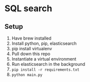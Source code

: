 SQL search
==========

Setup
-----
1. Have brew installed
2. Install python, pip, elasticsearch
3. pip install virtualenv
4. Pull down this repo
5. Instantiate a virtual environment
6. Run elasticsearch in the background
7. `pip install -r requirements.txt`
8. `python main.py`
